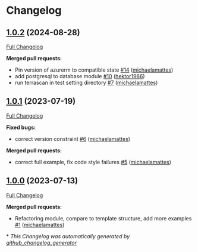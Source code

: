 # Changelog

## [1.0.2](https://github.com/telekom-mms/terraform-azurerm-database/tree/1.0.2) (2024-08-28)

[Full Changelog](https://github.com/telekom-mms/terraform-azurerm-database/compare/1.0.1...1.0.2)

**Merged pull requests:**

- Pin version of azurerm to compatible state   [\#14](https://github.com/telekom-mms/terraform-azurerm-database/pull/14) ([michaelamattes](https://github.com/michaelamattes))
- add postgresql to database module [\#10](https://github.com/telekom-mms/terraform-azurerm-database/pull/10) ([hektor1966](https://github.com/hektor1966))
- run terrascan in test setting directory [\#7](https://github.com/telekom-mms/terraform-azurerm-database/pull/7) ([michaelamattes](https://github.com/michaelamattes))

## [1.0.1](https://github.com/telekom-mms/terraform-azurerm-database/tree/1.0.1) (2023-07-19)

[Full Changelog](https://github.com/telekom-mms/terraform-azurerm-database/compare/1.0.0...1.0.1)

**Fixed bugs:**

- correct version constraint [\#6](https://github.com/telekom-mms/terraform-azurerm-database/pull/6) ([michaelamattes](https://github.com/michaelamattes))

**Merged pull requests:**

- correct full example, fix code style failures [\#5](https://github.com/telekom-mms/terraform-azurerm-database/pull/5) ([michaelamattes](https://github.com/michaelamattes))

## [1.0.0](https://github.com/telekom-mms/terraform-azurerm-database/tree/1.0.0) (2023-07-13)

[Full Changelog](https://github.com/telekom-mms/terraform-azurerm-database/compare/eaaec240114a3615a85189b767b8868d6be9a45d...1.0.0)

**Merged pull requests:**

- Refactoring module, compare to template structure, add more examples [\#1](https://github.com/telekom-mms/terraform-azurerm-database/pull/1) ([michaelamattes](https://github.com/michaelamattes))



\* *This Changelog was automatically generated by [github_changelog_generator](https://github.com/github-changelog-generator/github-changelog-generator)*
